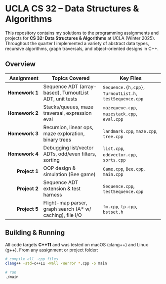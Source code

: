 # UCLA CS 32 – Data Structures & Algorithms

This repository contains my solutions to the programming assignments and projects for **CS 32: Data Structures & Algorithms** at UCLA (Winter 2025). Throughout the quarter I implemented a variety of abstract data types, recursive algorithms, graph traversals, and object-oriented designs in C++.

## Overview

| Assignment        | Topics Covered                                           | Key Files                                   |
|------------------:|-----------------------------------------------------------|---------------------------------------------|
| **Homework&nbsp;1** | Sequence ADT (array-based), TurnoutList ADT, unit tests   | `Sequence.{h,cpp}`, `TurnoutList.h`, `testSequence.cpp` |
| **Homework&nbsp;2** | Stacks/queues, maze traversal, expression eval            | `mazequeue.cpp`, `mazestack.cpp`, `eval.cpp` |
| **Homework&nbsp;3** | Recursion, linear ops, maze exploration, binary trees     | `landmark.cpp`, `maze.cpp`, `tree.cpp`       |
| **Homework&nbsp;4** | Debugging list/vector ADTs, odd/even filters, sorting     | `list.cpp`, `oddvector.cpp`, `sorts.cpp`     |
| **Project&nbsp;1**  | OOP design & simulation (Bee game)                        | `Game.cpp`, `Bee.cpp`, `main.cpp`            |
| **Project&nbsp;2**  | Sequence ADT extension & test harness                      | `Sequence.cpp`, `testSequence.cpp`           |
| **Project&nbsp;5**  | Flight-map parser, graph search (A* w/ caching), file I/O  | `fm.cpp`, `tp.cpp`, `bstset.h`               |
## Building & Running

All code targets **C++11** and was tested on macOS (clang++) and Linux (g++). From any assignment or project folder:

```bash
# compile all .cpp files
clang++ -std=c++11 -Wall -Werror *.cpp -o main

# run
./main
```